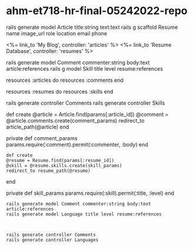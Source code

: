 # ahm-et718-hr-final-05242022-repo


rails generate model Article title:string text:text
rails g scaffold Resume name image_url role location email phone



<%= link_to 'My Blog', controller: 'articles' %>
<%= link_to 'Resume Database', controller: 'resumes' %>


rails generate model Comment commenter:string body:text article:references
rails g model Skill title level resume:references




resources :articles do
  resources :comments
end

resources :resumes do
  resources :skills
end




rails generate controller Comments
rails generate controller Skills



  def create
    @article = Article.find(params[:article_id])
    @comment = @article.comments.create(comment_params)
    redirect_to article_path(@article)
  end
 
  private
    def comment_params
      params.require(:comment).permit(:commenter, :body)
    end
    
    
    def create
    @resume = Resume.find(params[:resume_id])
    @skill = @resume.skills.create(skill_params)
    redirect_to resume_path(@resume)
  end
 
  private
    def skill_params
      params.require(:skill).permit(:title, :level)
    end
    
    
    rails generate model Comment commenter:string body:text article:references
    rails generate model Language title level resume:references
    
    
    
    rails generate controller Comments
    rails generate controller Languages
    
    
    
    
    
    
    
    
    
    
    
    
    
    
